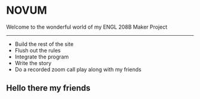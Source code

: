 # NOVUM
Welcome to the wonderful world of my ENGL 208B Maker Project

---

- Build the rest of the site
- Flush out the rules
- Integrate the program
- Write the story
- Do a recorded zoom call play along with my friends

## Hello there my friends
